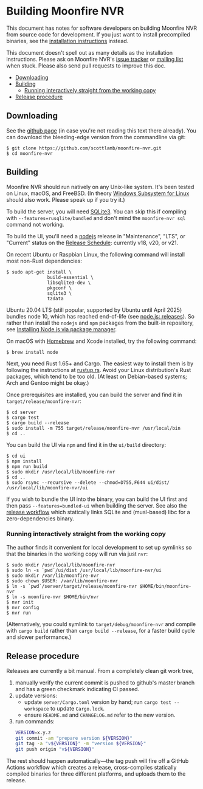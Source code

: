 # Building Moonfire NVR <!-- omit in toc -->

This document has notes for software developers on building Moonfire NVR from
source code for development. If you just want to install precompiled
binaries, see the [installation instructions](install.md) instead.

This document doesn't spell out as many details as the installation
instructions. Please ask on Moonfire NVR's [issue
tracker](https://github.com/scottlamb/moonfire-nvr/issues) or
[mailing list](https://groups.google.com/d/forum/moonfire-nvr-users) when
stuck. Please also send pull requests to improve this doc.

* [Downloading](#downloading)
* [Building](#building)
    * [Running interactively straight from the working copy](#running-interactively-straight-from-the-working-copy)
* [Release procedure](#release-procedure)

## Downloading

See the [github page](https://github.com/scottlamb/moonfire-nvr) (in case
you're not reading this text there already). You can download the
bleeding-edge version from the commandline via git:

```console
$ git clone https://github.com/scottlamb/moonfire-nvr.git
$ cd moonfire-nvr
```

## Building

Moonfire NVR should run natively on any Unix-like system. It's been tested on
Linux, macOS, and FreeBSD. (In theory [Windows Subsystem for
Linux](https://docs.microsoft.com/en-us/windows/wsl/about) should also work.
Please speak up if you try it.)

To build the server, you will need [SQLite3](https://www.sqlite.org/). You
can skip this if compiling with `--features=rusqlite/bundled` and don't
mind the `moonfire-nvr sql` command not working.

To build the UI, you'll need a [nodejs](https://nodejs.org/en/download/) release
in "Maintenance", "LTS", or "Current" status on the
[Release Schedule](https://github.com/nodejs/release#release-schedule):
currently v18, v20, or v21.

On recent Ubuntu or Raspbian Linux, the following command will install
most non-Rust dependencies:

```console
$ sudo apt-get install \
               build-essential \
               libsqlite3-dev \
               pkgconf \
               sqlite3 \
               tzdata
```

Ubuntu 20.04 LTS (still popular, supported by Ubuntu until April 2025) bundles
node 10, which has reached end-of-life (see
[node.js: releases](https://nodejs.org/en/about/releases/)).
So rather than install the `nodejs` and `npm` packages from the built-in
repository, see [Installing Node.js via package
manager](https://nodejs.org/en/download/package-manager/#debian-and-ubuntu-based-linux-distributions).

On macOS with [Homebrew](https://brew.sh/) and Xcode installed, try the
following command:

```console
$ brew install node
```

Next, you need Rust 1.65+ and Cargo. The easiest way to install them is by
following the instructions at [rustup.rs](https://www.rustup.rs/). Avoid
your Linux distribution's Rust packages, which tend to be too old.
(At least on Debian-based systems; Arch and Gentoo might be okay.)

Once prerequisites are installed, you can build the server and find it in
`target/release/moonfire-nvr`:

```console
$ cd server
$ cargo test
$ cargo build --release
$ sudo install -m 755 target/release/moonfire-nvr /usr/local/bin
$ cd ..
```

You can build the UI via `npm` and find it in the `ui/build` directory:

```console
$ cd ui
$ npm install
$ npm run build
$ sudo mkdir /usr/local/lib/moonfire-nvr
$ cd ..
$ sudo rsync --recursive --delete --chmod=D755,F644 ui/dist/ /usr/local/lib/moonfire-nvr/ui
```

If you wish to bundle the UI into the binary, you can build the UI first and then pass
`--features=bundled-ui` when building the server. See also the
[release workflow](../.github/workflows/release.yml) which statically links SQLite and
(musl-based) libc for a zero-dependencies binary.

### Running interactively straight from the working copy

The author finds it convenient for local development to set up symlinks so that
the binaries in the working copy will run via just `nvr`:

```console
$ sudo mkdir /usr/local/lib/moonfire-nvr
$ sudo ln -s `pwd`/ui/dist /usr/local/lib/moonfire-nvr/ui
$ sudo mkdir /var/lib/moonfire-nvr
$ sudo chown $USER: /var/lib/moonfire-nvr
$ ln -s `pwd`/server/target/release/moonfire-nvr $HOME/bin/moonfire-nvr 
$ ln -s moonfire-nvr $HOME/bin/nvr
$ nvr init
$ nvr config
$ nvr run
```

(Alternatively, you could symlink to `target/debug/moonfire-nvr` and compile
with `cargo build` rather than `cargo build --release`, for a faster build
cycle and slower performance.)

## Release procedure

Releases are currently a bit manual. From a completely clean git work tree,

1.  manually verify the current commit is pushed to github's master branch and
    has a green checkmark indicating CI passed.
2.  update versions:
    *   update `server/Cargo.toml` version by hand; run `cargo test --workspace`
        to update `Cargo.lock`.
    *   ensure `README.md` and `CHANGELOG.md` refer to the new version.
3.  run commands:
    ```bash
    VERSION=x.y.z
    git commit -am "prepare version ${VERSION}"
    git tag -a "v${VERSION}" -m "version ${VERSION}"
    git push origin "v${VERSION}"
    ```

The rest should happen automatically—the tag push will fire off a GitHub
Actions workflow which creates a release, cross-compiles statically compiled
binaries for three different platforms, and uploads them to the release.
